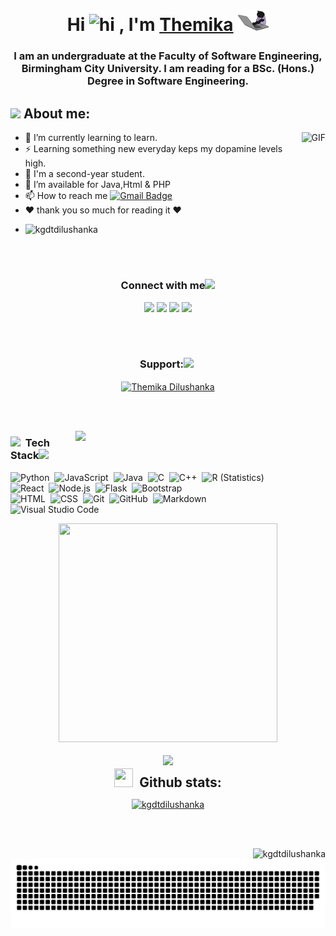<h1 align="center">Hi  <img src="https://user-images.githubusercontent.com/1303154/88677602-1635ba80-d120-11ea-84d8-d263ba5fc3c0.gif" width="28px" alt="hi">
, I'm <a href="https://100rabhcsmc.github.io/Me.io/" target="blank">
Themika</a> <img alt="dev_cat" src="https://raw.githubusercontent.com/dev-akshat/archive/main/images/gifs/others/dev_cat.gif" width="50"> </h1>
<h3 align="center">I am an undergraduate at the Faculty of Software Engineering, Birmingham City University.
I am reading for a BSc. (Hons.) Degree in Software Engineering.</h3>





## <picture><img src = "https://github.com/7oSkaaa/7oSkaaa/blob/main/Images/about_me.gif?raw=true" width = 40px></picture> About me:
<img align="right" alt="GIF" height="200px" src="https://media.giphy.com/media/Ah3zHH7hvsSB2/giphy.gif" />


- 🌱 I’m currently learning to learn.
- ⚡ Learning something new everyday keps my dopamine levels high.
- 🎒 I'm a second-year student.
- 🤝 I’m available for Java,Html & PHP
- 📫 How to reach me [![Gmail Badge](https://img.shields.io/badge/-Gmail-c14438?style=flat-square&logo=Gmail&logoColor=white&link=mailto:shuklaraghav321.com)](mailto:kgdthemikadilushanka@gmail.com)
- ❤️ thank you so much for reading it ❤️
- <p align="left"> <img src="https://komarev.com/ghpvc/?username=kgdtdilushanka&label=Profile%20views&color=0e75b6&style=flat" alt="kgdtdilushanka" /> </p>

<br/>
<br/>

<div align="center">
<h3 align="center" >Connect with me<img src="https://github.com/oHTGo/oHTGo/blob/main/images/handshake.gif" height="40px"></h3>


<a href="https://www.linkedin.com/in/themika-dilushanka-41100130a/" target="_blank"><img src="https://user-images.githubusercontent.com/74038190/235294012-0a55e343-37ad-4b0f-924f-c8431d9d2483.gif" width="70"></a>
<a href="https://www.instagram.com/dilu_x_x?igsh=aHdwdTRqejFkYzZl" target="_blank"><img src="https://user-images.githubusercontent.com/74038190/235294013-a33e5c43-a01c-43f6-b44d-a406d8b4ab75.gif" width="70"></a>
<a href="https://www.facebook.com/themika.dilushanka.5?mibextid=ZbWKwL" target="_blank"><img src="https://user-images.githubusercontent.com/74038190/235294010-ec412ef5-e3da-4efa-b1d4-0ab4d4638755.gif" width="70"></a>
<a href="https://x.com/KGDTDilushanka" target="_blank"><img src="https://user-images.githubusercontent.com/74038190/235294011-b8074c31-9097-4a65-a594-4151b58743a8.gif" width="70"></a>
</div>

<br/>
<br/>
<div align="center">
<h3 align="center">Support:<img src="https://github.com/Anmol-Baranwal/Cool-GIFs-For-GitHub/assets/74038190/a2605358-6b87-44ab-87fb-20dcdc5f9ef2" width="40">&nbsp;</h2>
</h3>
<p><a href="https://buymeacoffee.com/themikadilushanka"> <img align="center" src="https://cdn.buymeacoffee.com/buttons/v2/default-yellow.png" height="50" width="210" alt="Themika Dilushanka" /></a></p><br><br>
</div>



<picture> <img align="right" src="https://github.com/7oSkaaa/7oSkaaa/blob/main/Images/Right_Side.gif?raw=true" width = 400px></picture>

###  <img src="https://media2.giphy.com/media/QssGEmpkyEOhBCb7e1/giphy.gif?cid=ecf05e47a0n3gi1bfqntqmob8g9aid1oyj2wr3ds3mg700bl&rid=giphy.gif" width ="25"> &nbsp;Tech Stack<img src="https://github.com/oHTGo/oHTGo/blob/main/images/github-stats.gif" height="30px">

![Python](https://img.shields.io/badge/-Python-05122A?style=flat&logo=python)&nbsp;
![JavaScript](https://img.shields.io/badge/-JavaScript-05122A?style=flat&logo=javascript)&nbsp;
![Java](https://img.shields.io/badge/-Java-05122A?style=flat&logo=Java&logoColor=FFA518)&nbsp;
![C](https://img.shields.io/badge/-C-05122A?style=flat&logo=C&logoColor=A8B9CC)&nbsp;
![C++](https://img.shields.io/badge/-C++-05122A?style=flat&logo=C%2B%2B&logoColor=00599C)&nbsp;
![R (Statistics)](https://img.shields.io/badge/-R-05122A?style=flat&logo=R&logoColor=276DC3)\
![React](https://img.shields.io/badge/-React-05122A?style=flat&logo=react)&nbsp;
![Node.js](https://img.shields.io/badge/-Node.js-05122A?style=flat&logo=node.js)&nbsp;
![Flask](https://img.shields.io/badge/-Flask-05122A?style=flat&logo=flask)&nbsp;
![Bootstrap](https://img.shields.io/badge/-Bootstrap-05122A?style=flat&logo=bootstrap&logoColor=563D7C)\
![HTML](https://img.shields.io/badge/-HTML-05122A?style=flat&logo=HTML5)&nbsp;
![CSS](https://img.shields.io/badge/-CSS-05122A?style=flat&logo=CSS3&logoColor=1572B6)&nbsp;
![Git](https://img.shields.io/badge/-Git-05122A?style=flat&logo=git)&nbsp;
![GitHub](https://img.shields.io/badge/-GitHub-05122A?style=flat&logo=github)&nbsp;
![Markdown](https://img.shields.io/badge/-Markdown-05122A?style=flat&logo=markdown)\
![Visual Studio Code](https://img.shields.io/badge/-Visual%20Studio%20Code-05122A?style=flat&logo=visual-studio-code&logoColor=007ACC)&nbsp;


<p align='center'>
<img src="https://media.giphy.com/media/QvpqTCiEcwtvx6wwJK/giphy.gif" width="350" height="350" frameBorder="0" class="giphy-embed" allowFullScreen></img></p>


<h2 align="center" style="margin: 5px 10px;"><img src="https://media.giphy.com/media/2Wg89Ea84IMmkxMngo/giphy.gif" height="30"> <br/><img src="https://media.giphy.com/media/iY8CRBdQXODJSCERIr/giphy.gif" width="30" height="30" style="margin-right: 10px;">Github stats:</h2> 

<p align="center"> <a href="https://github.com/ryo-ma/github-profile-trophy"><img src="https://github-profile-trophy.vercel.app/?username=kgdtdilushanka" alt="kgdtdilushanka" /></a> </p>
<br/>
<br/>
<p><img align="right" src="https://github-readme-stats.vercel.app/api?username=kgdtdilushanka&show_icons=true&locale=en" alt="kgdtdilushanka" /></p>


<p align="center">
  <img  src="https://raw.githubusercontent.com/Elanza-48/Elanza-48/main/resources/img/github-contribution-grid-snake.svg"
    alt="example" />
</p>

